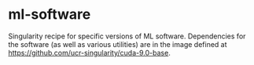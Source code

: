 # ml-software

Singularity recipe for specific versions of ML software. Dependencies for the software (as well as various utilities) are in the image defined at https://github.com/ucr-singularity/cuda-9.0-base.


